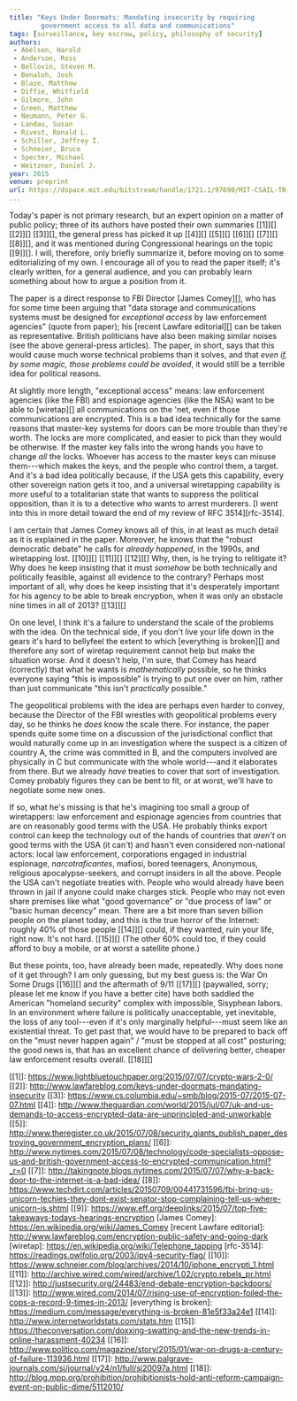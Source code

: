 ```yaml
---
title: "Keys Under Doormats: Mandating insecurity by requiring
        government access to all data and communications"
tags: [surveillance, key escrow, policy, philosophy of security]
authors:
 - Abelson, Harold
 - Anderson, Ross
 - Bellovin, Steven M.
 - Benaloh, Josh
 - Blaze, Matthew
 - Diffie, Whitfield
 - Gilmore, John
 - Green, Matthew
 - Neumann, Peter G.
 - Landau, Susan
 - Rivest, Ronald L.
 - Schiller, Jeffrey I.
 - Schneier, Bruce
 - Specter, Michael
 - Weitzner, Daniel J.
year: 2015
venue: preprint
url: https://dspace.mit.edu/bitstream/handle/1721.1/97690/MIT-CSAIL-TR-2015-026.pdf
...
```


Today's paper is not primary research, but an expert opinion on a
matter of public policy; three of its authors have posted their own
summaries [[1]][] [[2]][] [[3]][], the general press has picked it up
[[4]][] [[5]][] [[6]][] [[7]][] [[8]][], and it was mentioned during
Congressional hearings on the topic [[9]][].  I will, therefore, only
briefly summarize it, before moving on to some editorializing of my
own.  I encourage all of you to read the paper itself; it's clearly
written, for a general audience, and you can probably learn something
about how to argue a position from it.

The paper is a direct response to FBI Director [James Comey][], who
has for some time been arguing that "data storage and communications
systems must be designed for *exceptional access* by law enforcement
agencies" (quote from paper); his [recent Lawfare editorial][] can be
taken as representative.  British politicians have also been making
similar noises (see the above general-press articles).  The paper, in
short, says that this would cause much worse technical problems than
it solves, and that *even if, by some magic, those problems could be
avoided*, it would still be a terrible idea for political reasons.

At slightly more length, "exceptional access" means: law enforcement
agencies (like the FBI) and espionage agencies (like the NSA) want to
be able to [wiretap][] all communications on the 'net, even if those
communications are encrypted.  This is a bad idea technically for the
same reasons that master-key systems for doors can be more trouble
than they're worth.  The locks are more complicated, and easier to
pick than they would be otherwise.  If the master key falls into the
wrong hands you have to change *all* the locks.  Whoever has access to
the master keys can misuse them---which makes the keys, and the people
who control them, a target.  And it's a bad idea politically because,
if the USA gets this capability, every other sovereign nation gets it
too, and a universal wiretapping capability is *more* useful to a
totalitarian state that wants to suppress the political opposition,
than it is to a detective who wants to arrest murderers.
[I went into this in more detail toward the end of my review of RFC 3514][rfc-3514].

I am certain that James Comey knows all of this, in at least as much
detail as it is explained in the paper.  Moreover, he knows that the
"robust democratic debate" he calls for *already happened*, in the
1990s, and wiretapping lost. [[10]][] [[11]][] [[12]][] Why, then, is he trying
to relitigate it?  Why does he keep insisting that it must *somehow*
be both technically and politically feasible, against all evidence to
the contrary?  Perhaps most important of all, why does he keep
insisting that it's desperately important for his agency to be able to
break encryption, when it was only an obstacle nine times in all of
2013? [[13]][]

On one level, I think it's a failure to understand the scale of the
problems with the idea.  On the technical side, if you don't live your
life down in the gears it's hard to bellyfeel the extent to which
[everything is broken][] and therefore any sort of wiretap requirement
cannot help but make the situation worse.  And it doesn't help, I'm
sure, that Comey has heard (correctly) that what he wants is
_mathematically_ possible, so he thinks everyone saying "this is
impossible" is trying to put one over on him, rather than just
communicate "this isn't _practically_ possible."

The geopolitical problems with the idea are perhaps even harder to
convey, because the Director of the FBI wrestles with geopolitical
problems every day, so he thinks he _does_ know the scale there.  For
instance, the paper spends quite some time on a discussion of the
jurisdictional conflict that would naturally come up in an
investigation where the suspect is a citizen of country A, the crime
was committed in B, and the computers involved are physically in C but
communicate with the whole world---and it elaborates from there.  But
we already _have_ treaties to cover that sort of investigation.  Comey
probably figures they can be bent to fit, or at worst, we'll have to
negotiate some new ones.

If so, what he's missing is that he's imagining too small a group of
wiretappers: law enforcement and espionage agencies from countries
that are on reasonably good terms with the USA.  He probably thinks
export control can keep the technology out of the hands of countries
that _aren't_ on good terms with the USA (it can't) and hasn't even
considered non-national actors: local law enforcement, corporations
engaged in industrial espionage, _narcotraficantes_, mafiosi, bored
teenagers, Anonymous, religious apocalypse-seekers, and corrupt
insiders in all the above.  People the USA can't negotiate treaties
with.  People who would already have been thrown in jail if anyone
could make charges stick.  People who may not even share premises like
what "good governance" or "due process of law" or "basic human
decency" mean.  There are a bit more than seven billion people on the
planet today, and this is the true horror of the Internet: roughly 40%
of those people [[14]][] could, if they wanted, ruin your life, right
now.  It's not hard.  [[15]][] (The other 60% could too, if they could
afford to buy a mobile, or at worst a satellite phone.)

But these points, too, have already been made, repeatedly.  Why does
none of it get through?  I am only guessing, but my best guess is: the
War On Some Drugs [[16]][] and the aftermath of 9/11 [[17]][]
(paywalled, sorry; please let me know if you have a better cite) have
both saddled the American "homeland security" complex with impossible,
Sisyphean labors.  In an environment where failure is politically
unacceptable, yet inevitable, the loss of any tool---even if it's only
marginally helpful---must seem like an existential threat.  To get
past that, we would have to be prepared to back off on the "must never
happen again" / "must be stopped at all cost" posturing; the good news
is, that has an excellent chance of delivering better, cheaper law
enforcement results overall. [[18]][]

[[1]]: https://www.lightbluetouchpaper.org/2015/07/07/crypto-wars-2-0/
[[2]]: http://www.lawfareblog.com/keys-under-doormats-mandating-insecurity
[[3]]: https://www.cs.columbia.edu/~smb/blog/2015-07/2015-07-07.html
[[4]]: http://www.theguardian.com/world/2015/jul/07/uk-and-us-demands-to-access-encrypted-data-are-unprincipled-and-unworkable
[[5]]: http://www.theregister.co.uk/2015/07/08/security_giants_publish_paper_destroying_government_encryption_plans/
[[6]]: http://www.nytimes.com/2015/07/08/technology/code-specialists-oppose-us-and-british-government-access-to-encrypted-communication.html?_r=0
[[7]]: http://takingnote.blogs.nytimes.com/2015/07/07/why-a-back-door-to-the-internet-is-a-bad-idea/
[[8]]: https://www.techdirt.com/articles/20150709/00441731596/fbi-bring-us-unicorn-techies-they-dont-exist-senator-stop-complaining-tell-us-where-unicorn-is.shtml
[[9]]: https://www.eff.org/deeplinks/2015/07/top-five-takeaways-todays-hearings-encryption
[James Comey]: https://en.wikipedia.org/wiki/James_Comey
[recent Lawfare editorial]: http://www.lawfareblog.com/encryption-public-safety-and-going-dark
[wiretap]: https://en.wikipedia.org/wiki/Telephone_tapping
[rfc-3514]: https://readings.owlfolio.org/2003/ipv4-security-flag/
[[10]]: https://www.schneier.com/blog/archives/2014/10/iphone_encrypti_1.html
[[11]]: http://archive.wired.com/wired/archive/1.02/crypto.rebels_pr.html
[[12]]: http://justsecurity.org/24483/end-debate-encryption-backdoors/
[[13]]: http://www.wired.com/2014/07/rising-use-of-encryption-foiled-the-cops-a-record-9-times-in-2013/
[everything is broken]: https://medium.com/message/everything-is-broken-81e5f33a24e1
[[14]]: http://www.internetworldstats.com/stats.htm
[[15]]: https://theconversation.com/doxxing-swatting-and-the-new-trends-in-online-harassment-40234
[[16]]: http://www.politico.com/magazine/story/2015/01/war-on-drugs-a-century-of-failure-113936.html
[[17]]: http://www.palgrave-journals.com/sj/journal/v24/n1/full/sj20097a.html
[[18]]: http://blog.mpp.org/prohibition/prohibitionists-hold-anti-reform-campaign-event-on-public-dime/5112010/
